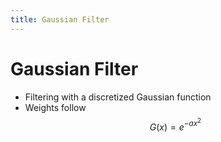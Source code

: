 ```yaml
---
title: Gaussian Filter
---
```


# Gaussian Filter
- Filtering with a discretized Gaussian function
- Weights follow $$G(x) = e^{-ax^{2}}$$




